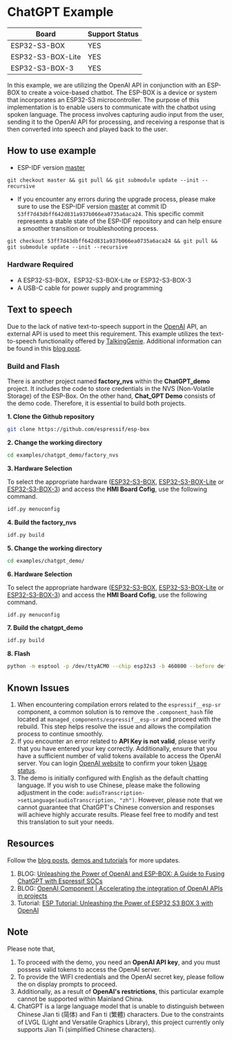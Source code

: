 # ChatGPT Example

| Board             | Support Status |
| ----------------- | -------------- |
| ESP32-S3-BOX      | YES            |
| ESP32-S3-BOX-Lite | YES            |
| ESP32-S3-BOX-3    | YES            |


In this example, we are utilizing the OpenAI API in conjunction with an ESP-BOX to create a voice-based chatbot. The ESP-BOX is a device or system that incorporates an ESP32-S3 microcontroller. The purpose of this implementation is to enable users to communicate with the chatbot using spoken language. The process involves capturing audio input from the user, sending it to the OpenAI API for processing, and receiving a response that is then converted into speech and played back to the user.

## How to use example
* ESP-IDF version [master](https://github.com/espressif/esp-idf)

```
git checkout master && git pull && git submodule update --init --recursive

```
* If you encounter any errors during the upgrade process, please make sure to use the ESP-IDF version [master](https://github.com/espressif/esp-idf) at commit ID `53ff7d43dbff642d831a937b066ea0735a6aca24`. This specific commit represents a stable state of the ESP-IDF repository and can help ensure a smoother transition or troubleshooting process.
```
git checkout 53ff7d43dbff642d831a937b066ea0735a6aca24 && git pull && git submodule update --init --recursive

```

### **Hardware Required**

* A ESP32-S3-BOX，ESP32-S3-BOX-Lite or ESP32-S3-BOX-3
* A USB-C cable for power supply and programming


## Text to speech
Due to the lack of native text-to-speech support in the [OpenAI](https://platform.openai.com/docs/api-reference) API, an external API is used to meet this requirement. This example utilizes the text-to-speech functionality offered by [TalkingGenie](https://www.talkinggenie.com/tts). Additional information can be found in this [blog post](https://czyt.tech/post/a-free-tts-api/?from_wecom=1).

### **Build and Flash**
There is another project named **factory_nvs** within the **ChatGPT_demo** project. It includes the code to store credentials in the NVS (Non-Volatile Storage) of the ESP-Box. On the other hand, **Chat_GPT Demo** consists of the demo code. Therefore, it is essential to build both projects.


**1. Clone the Github repository**

```bash
git clone https://github.com/espressif/esp-box

```

**2. Change the working directory**

```bash
cd examples/chatgpt_demo/factory_nvs

```

**3. Hardware Selection**

To select the appropriate hardware ([ESP32-S3-BOX](https://github.com/espressif/esp-box/blob/master/docs/hardware_overview/esp32_s3_box/hardware_overview_for_box.md), [ESP32-S3-BOX-Lite](https://github.com/espressif/esp-box/blob/master/docs/hardware_overview/esp32_s3_box_lite/hardware_overview_for_lite.md) or [ESP32-S3-BOX-3](https://github.com/espressif/esp-box/blob/master/docs/hardware_overview/esp32_s3_box_3/hardware_overview_for_box_3.md)) and access the **HMI Board Cofig**, use the following command.


```bash
idf.py menuconfig

```

**4. Build the factory_nvs**

```bash
idf.py build

```

**5. Change the working directory**

```bash
cd examples/chatgpt_demo/

```
**6. Hardware Selection**

To select the appropriate hardware ([ESP32-S3-BOX](https://github.com/espressif/esp-box/blob/master/docs/hardware_overview/esp32_s3_box/hardware_overview_for_box.md), [ESP32-S3-BOX-Lite](https://github.com/espressif/esp-box/blob/master/docs/hardware_overview/esp32_s3_box_lite/hardware_overview_for_lite.md) or [ESP32-S3-BOX-3](https://github.com/espressif/esp-box/blob/master/docs/hardware_overview/esp32_s3_box_3/hardware_overview_for_box_3.md)) and access the **HMI Board Cofig**, use the following command.

```bash
idf.py menuconfig

```

**7. Build the chatgpt_demo**

```bash
idf.py build

```

**8. Flash**

```bash
python -m esptool -p /dev/ttyACM0 --chip esp32s3 -b 460800 --before default_reset --after hard_reset write_flash --flash_mode dio --flash_size 16MB --flash_freq 80m 0x0 build/bootloader/bootloader.bin 0x8000 build/partition_table/partition-table.bin 0xd000 build/ota_data_initial.bin 0x10000 build/chatgpt_demo.bin 0x900000 build/storage.bin 0xb00000 build/srmodels/srmodels.bin 0x700000 factory_nvs/build/factory_nvs.bin

```

## Known Issues
1. When encountering compilation errors related to the `espressif__esp-sr` component, a common solution is to remove the `.component_hash` file located at `managed_components/espressif__esp-sr` and proceed with the rebuild. This step helps resolve the issue and allows the compilation process to continue smoothly.
2. If you encounter an error related to **API Key is not valid**, please verify that you have entered your key correctly. Additionally, ensure that you have a sufficient number of valid tokens available to access the OpenAI server. You can login [OpenAI website](https://openai.com/) to confirm your token  [Usage status](https://platform.openai.com/account/usage).
3. The demo is initially configured with English as the default chatting language. If you wish to use Chinese, please make the following adjustment in the code: `audioTranscription->setLanguage(audioTranscription, "zh")`. However, please note that we cannot guarantee that ChatGPT's Chinese conversion and responses will achieve highly accurate results. Please feel free to modify and test this translation to suit your needs.


## **Resources**
Follow the [blog posts](https://blog.espressif.com/), [demos and tutorials](https://www.youtube.com/@EspressifSystems) for more updates.

1. BLOG: [Unleashing the Power of OpenAI and ESP-BOX: A Guide to Fusing ChatGPT with Espressif SOCs](https://blog.espressif.com/unleashing-the-power-of-openai-and-esp-box-a-guide-to-fusing-chatgpt-with-espressif-socs-fba0b2d2c4f2)
2. BLOG: [OpenAI Component | Accelerating the integration of OpenAI APIs in projects](https://blog.espressif.com/openai-component-accelerating-the-integration-of-openai-apis-in-projects-e5fa87998126)
3. Tutorial: [ESP Tutorial: Unleashing the Power of ESP32 S3 BOX 3 with OpenAI](https://www.youtube.com/watch?v=Y97vdw7y3S4&t=2s)

## **Note**
Please note that,
1. To proceed with the demo, you need an **OpenAI API key**, and you must possess valid tokens to access the OpenAI server.
2. To provide the WIFI credentials and the OpenAI secret key, please follow the on display prompts to proceed.
3. Additionally, as a result of **OpenAI's restrictions**, this particular example cannot be supported within Mainland China.
4. ChatGPT is a large language model that is unable to distinguish between Chinese Jian ti (简体) and Fan ti (繁體) characters. Due to the constraints of LVGL (Light and Versatile Graphics Library), this project currently only supports Jian Ti (simplified Chinese characters).

